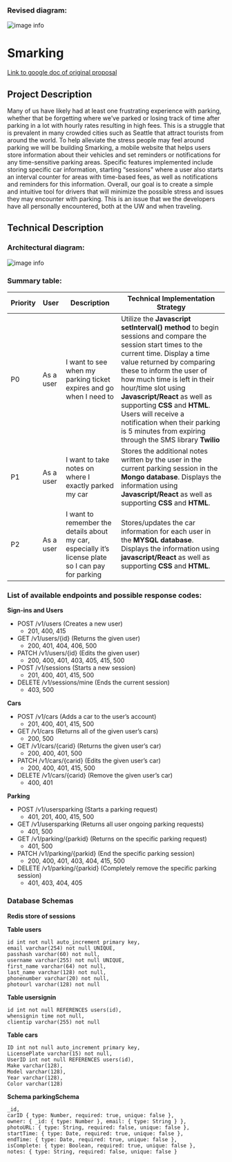 ### Revised diagram:

![image info](./img/newdiagram.png)


# Smarking
[Link to google doc of original proposal](https://docs.google.com/document/d/1U3aJ9TUyNRi9zDy_ZbaEormrxUn0Ph9EPxJGNONXFck/edit#)
## Project Description

Many of us have likely had at least one frustrating experience with parking, whether that be forgetting where we’ve parked or losing track of time after parking in a lot with hourly rates resulting in high fees. This is a struggle that is prevalent in many crowded cities such as Seattle that attract tourists from around the world. To help alleviate the stress people may feel around parking we will be building Smarking, a mobile website that helps users store information about their vehicles and set reminders or notifications for any time-sensitive parking areas. Specific features implemented include storing specific car information, starting “sessions" where a user also starts an interval counter for areas with time-based fees, as well as notifications and reminders for this information. Overall, our goal is to create a simple and intuitive tool for drivers that will minimize the possible stress and issues they may encounter with parking. This is an issue that we the developers have all personally encountered, both at the UW and when traveling.

## Technical Description

### Architectural diagram:

![image info](./img/diagram.png)

### Summary table:

| Priority  | User      | Description                                                                                           | Technical Implementation Strategy                                                                                                                                                                                                                                                                                                                                                                                                                                                                |
|-----------|-----------|-------------------------------------------------------------------------------------------------------|--------------------------------------------------------------------------------------------------------------------------------------------------------------------------------------------------------------------------------------------------------------------------------------------------------------------------------------------------------------------------------------------------------------------------------------------------------------------------------------------------|
| P0        | As a user | I want to see when my parking ticket expires and go when I need to                                    | Utilize the **Javascript setInterval() method** to begin sessions and compare the session start times to the current time. Display a time value returned by comparing these to inform the user of how much time is left in their hour/time slot using **Javascript/React** as well as supporting **CSS** and **HTML**. Users will receive a notification when their parking is 5 minutes from expiring through the SMS library **Twilio** |
| P1        | As a user | I want to take notes on where I exactly parked my car                                                 | Stores the additional notes written by the user in the current parking session in the **Mongo database**. Displays the information using **Javascript/React** as well as supporting **CSS** and **HTML**.                                                                                                                                                                                                                                                                                                                |
| P2        | As a user | I want to remember the details about my car, especially it’s license plate so I can pay for parking | Stores/updates the car information for each user in the **MYSQL database**. Displays the information using **javascript/React** as well as supporting **CSS** and **HTML**.                                                                                                                                                                                                                                                                                                                                      |

### List of available endpoints and possible response codes:

**Sign-ins and Users**

* POST /v1/users (Creates a new user)  
    * 201, 400, 415  
* GET /v1/users/{id} (Returns the given user) 
    * 200, 401, 404, 406, 500  
* PATCH /v1/users/{id} (Edits the given user) 
    * 200, 400, 401, 403, 405, 415, 500  
* POST /v1/sessions (Starts a new session)  
    * 201, 400, 401, 415, 500  
* DELETE /v1/sessions/mine (Ends the current session)  
    * 403, 500  

**Cars**

* POST /v1/cars (Adds a car to the user’s account)  
    * 201, 400, 401, 415, 500  
* GET /v1/cars (Returns all of the given user’s cars)  
    * 200, 500  
* GET /v1/cars/{carid} (Returns the given user’s car)  
    * 200, 400, 401, 500  
* PATCH /v1/cars/{carid} (Edits the given user’s car)  
    * 200, 400, 401, 415, 500  
* DELETE /v1/cars/{carid} (Remove the given user’s car)  
    * 400, 401  

**Parking**

* POST /v1/usersparking (Starts a parking request) 
    * 401, 201, 400, 415, 500  
* GET /v1/usersparking (Returns all user ongoing parking requests)  
    * 401, 500  
* GET /v1/parking/{parkid} (Returns on the specific parking request)  
    * 401, 500  
* PATCH /v1/parking/{parkid} (End the specific parking session)  
    * 200, 400, 401, 403, 404, 415, 500  
* DELETE /v1/parking/{parkid} (Completely remove the specific parking session)  
    * 401, 403, 404, 405  

### Database Schemas

**Redis store of sessions**

**Table users**

    id int not null auto_increment primary key,
    email varchar(254) not null UNIQUE,
    passhash varchar(60) not null,
    username varchar(255) not null UNIQUE,
    first_name varchar(64) not null,
    last_name varchar(128) not null,
    phonenumber varchar(20) not null,
    photourl varchar(128) not null

**Table usersignin**

    id int not null REFERENCES users(id),
    whensignin time not null,
    clientip varchar(255) not null

**Table cars**

    ID int not null auto_increment primary key,
    LicensePlate varchar(15) not null,
    UserID int not null REFERENCES users(id),
    Make varchar(128),
    Model varchar(128),
    Year varchar(128),
    Color varchar(128)

**Schema parkingSchema**

    _id,
    carID { type: Number, required: true, unique: false },
    owner: { _id: { type: Number }, email: { type: String } },
    photoURL: { type: String, required: false, unique: false },
    startTime: { type: Date, required: true, unique: false },
    endTime: { type: Date, required: true, unique: false },
    isComplete: { type: Boolean, required: true, unique: false },
    notes: { type: String, required: false, unique: false }
